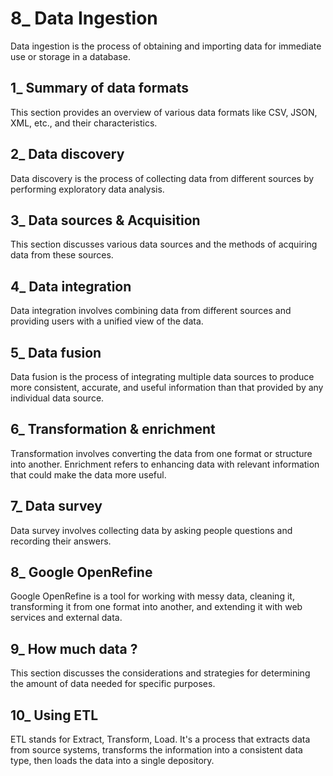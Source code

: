 # 8_ Data Ingestion

Data ingestion is the process of obtaining and importing data for immediate use or storage in a database.

## 1_ Summary of data formats

This section provides an overview of various data formats like CSV, JSON, XML, etc., and their characteristics.

## 2_ Data discovery

Data discovery is the process of collecting data from different sources by performing exploratory data analysis.

## 3_ Data sources & Acquisition

This section discusses various data sources and the methods of acquiring data from these sources.

## 4_ Data integration

Data integration involves combining data from different sources and providing users with a unified view of the data.

## 5_ Data fusion

Data fusion is the process of integrating multiple data sources to produce more consistent, accurate, and useful information than that provided by any individual data source.

## 6_ Transformation & enrichment

Transformation involves converting the data from one format or structure into another. Enrichment refers to enhancing data with relevant information that could make the data more useful.

## 7_ Data survey

Data survey involves collecting data by asking people questions and recording their answers.

## 8_ Google OpenRefine

Google OpenRefine is a tool for working with messy data, cleaning it, transforming it from one format into another, and extending it with web services and external data.

## 9_ How much data ?

This section discusses the considerations and strategies for determining the amount of data needed for specific purposes.

## 10_ Using ETL

ETL stands for Extract, Transform, Load. It's a process that extracts data from source systems, transforms the information into a consistent data type, then loads the data into a single depository.
